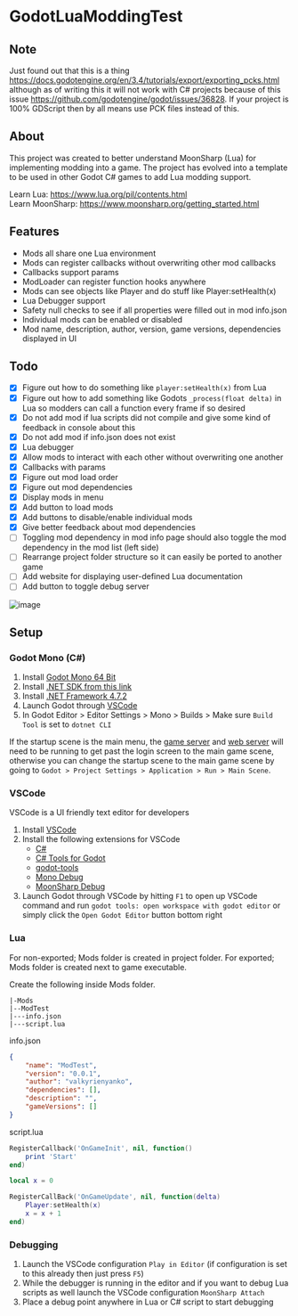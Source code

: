 # GodotLuaModdingTest
## Note
Just found out that this is a thing https://docs.godotengine.org/en/3.4/tutorials/export/exporting_pcks.html although as of writing this it will not work with C# projects because of this issue https://github.com/godotengine/godot/issues/36828. If your project is 100% GDScript then by all means use PCK files instead of this.

## About
This project was created to better understand MoonSharp (Lua) for implementing modding into a game. The project has evolved into a template to be used in other Godot C# games to add Lua modding support.

Learn Lua: https://www.lua.org/pil/contents.html  
Learn MoonSharp: https://www.moonsharp.org/getting_started.html  

## Features
- Mods all share one Lua environment
- Mods can register callbacks without overwriting other mod callbacks
- Callbacks support params
- ModLoader can register function hooks anywhere
- Mods can see objects like Player and do stuff like Player:setHealth(x)
- Lua Debugger support
- Safety null checks to see if all properties were filled out in mod info.json
- Individual mods can be enabled or disabled
- Mod name, description, author, version, game versions, dependencies displayed in UI

## Todo
- [x] Figure out how to do something like `player:setHealth(x)` from Lua
- [x] Figure out how to add something like Godots `_process(float delta)` in Lua so modders can call a function every frame if so desired
- [x] Do not add mod if lua scripts did not compile and give some kind of feedback in console about this
- [x] Do not add mod if info.json does not exist
- [x] Lua debugger
- [x] Allow mods to interact with each other without overwriting one another
- [x] Callbacks with params
- [x] Figure out mod load order
- [x] Figure out mod dependencies
- [x] Display mods in menu
- [x] Add button to load mods
- [x] Add buttons to disable/enable individual mods
- [x] Give better feedback about mod dependencies
- [ ] Toggling mod dependency in mod info page should also toggle the mod dependency in the mod list (left side)
- [ ] Rearrange project folder structure so it can easily be ported to another game
- [ ] Add website for displaying user-defined Lua documentation
- [ ] Add button to toggle debug server

![image](https://user-images.githubusercontent.com/6277739/162085875-b69e42d2-c7fe-46a3-a1fa-f96d0386336b.png)


## Setup
### Godot Mono (C#)
1. Install [Godot Mono 64 Bit](https://godotengine.org)
2. Install [.NET SDK from this link](https://dotnet.microsoft.com/en-us/download)
3. Install [.NET Framework 4.7.2](https://duckduckgo.com/?q=.net+framework+4.7.2)
4. Launch Godot through [VSCode](#vscode)
5. In Godot Editor > Editor Settings > Mono > Builds > Make sure `Build Tool` is set to `dotnet CLI`

If the startup scene is the main menu, the [game server](https://github.com/Raccoons-Rise-Up/server/blob/main/.github/CONTRIBUTING.md#setup) and [web server](https://github.com/Raccoons-Rise-Up/website/blob/main/.github/CONTRIBUTING.md) will need to be running to get past the login screen to the main game scene, otherwise you can change the startup scene to the main game scene by going to `Godot > Project Settings > Application > Run > Main Scene`.

### VSCode
VSCode is a UI friendly text editor for developers
1. Install [VSCode](https://code.visualstudio.com)
2. Install the following extensions for VSCode
    - [C#](https://marketplace.visualstudio.com/items?itemName=ms-dotnettools.csharp)
    - [C# Tools for Godot](https://marketplace.visualstudio.com/items?itemName=neikeq.godot-csharp-vscode)
    - [godot-tools](https://marketplace.visualstudio.com/items?itemName=geequlim.godot-tools)
    - [Mono Debug](https://marketplace.visualstudio.com/items?itemName=ms-vscode.mono-debug)
    - [MoonSharp Debug](https://marketplace.visualstudio.com/items?itemName=xanathar.moonsharp-debug)
3. Launch Godot through VSCode by hitting `F1` to open up VSCode command and run `godot tools: open workspace with godot editor` or simply click the `Open Godot Editor` button bottom right

### Lua
For non-exported; Mods folder is created in project folder. For exported; Mods folder is created next to game executable.

Create the following inside Mods folder.
```
|-Mods
|--ModTest
|---info.json
|---script.lua
```

info.json
```json
{
    "name": "ModTest",
    "version": "0.0.1",
    "author": "valkyrienyanko",
    "dependencies": [],
    "description": "",
    "gameVersions": []
}
```

script.lua
```lua
RegisterCallback('OnGameInit', nil, function()
	print 'Start'
end)

local x = 0

RegisterCallBack('OnGameUpdate', nil, function(delta)
	Player:setHealth(x)
	x = x + 1
end)
```

### Debugging
1. Launch the VSCode configuration `Play in Editor` (if configuration is set to this already then just press `F5`)
2. While the debugger is running in the editor and if you want to debug Lua scripts as well launch the VSCode configuration `MoonSharp Attach`
3. Place a debug point anywhere in Lua or C# script to start debugging
